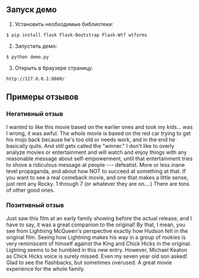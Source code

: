 ## Запуск демо

1. Установить необходимые библиотеки:

`$ pip install flask Flask-Bootstrap Flask-Wtf wtforms`

2. Запустить демо:

`$ python demo.py`

3. Открыть в браузере страницу:

`http://127.0.0.1:8080/`

## Примеры отзывов
### Негативный отзыв

I wanted to like this movie based on the earlier ones and took my kids... was I wrong, it was 
awful. The whole movie is based on the red car trying to get his mojo back because he's too old 
or needs work, and in the end he basically quits. And still gets called the "winner." I don't 
like to overly analyze movies or entertainment and will watch and enjoy things with any 
reasonable message about self-empowerment, until that entertainment tries to shove a ridiculous 
message at people --- defeatist. More or less inane level propaganda, and about how NOT to 
succeed at something at that. If you want to see a real comeback movie, and one that makes a 
little sense, just rent any Rocky. 1 through 7 (or whatever they are on....) There are tons of
 other good ones.

### Позитивный отзыв
Just saw this film at an early family showing before the actual release, and I have to say, it was
 a great companion to the original! By that, I mean, you see from Lightning McQueen's perspective
 exactly how Hudson felt in the original film.
Seeing how Lightning makes his way in a group of rookies is very reminiscent of himself against 
the King and Chick Hicks in the original. Ligtning seems to be humbled in this new entry. However,
 Michael Keaton as Chick Hicks voice is surely missed. Even my seven year old son asked!
Glad to see the flashbacks, but sometimes overused. A great movie experience for the whole family.
